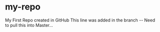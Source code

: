 # my-repo
My First Repo created in GitHub
This line was added in the branch -- Need to pull this into Master...
